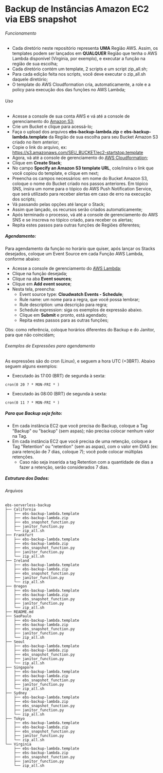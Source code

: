 # Backup de Instâncias Amazon EC2 via EBS snapshot
###### Funcionamento
* Cada diretório neste repositório representa **UMA** Região AWS. Assim, os templates podem ser lançados em **QUALQUER** Região que tenha o AWS Lambda disponível (Virginia, por exemplo), e executar a função na região de sua escolha;
* Cada diretório contém um template, 2 scripts e um script zip_all.sh;
* Para cada edição feita nos scripts, você deve executar o zip_all.sh daquele diretório;
* O template do AWS Cloudformation cria, automaticamente, a role e a policy para execução dos das funções no AWS Lambda;  

###### Uso
* Acesse a console de sua conta AWS e vá até a console de gerenciamento do [Amazon S3](https://console.aws.amazon.com/s3/);
* Crie um Bucket e clique para acessá-lo;
* Faça o upload dos arquivos **ebs-backup-lambda.zip** e **ebs-backup-lambda.template** da Região de sua escolha para seu Bucket Amazon S3 criado no item anterior;
* Copie o link do arquivo, ex: https://s3.amazonaws.com/SEU_BUCKET/ec2-startstop.template
* Agora, vá até a console de gerenciamento do [AWS Cloudformation](https://console.aws.amazon.com/cloudformation/);
* Clique em **Create Stack**;
* No campo **Specify an Amazon S3 template URL**, cole/insira o link que você copiou do template, e clique em next;
* Preencha os campos necessários: em nome do Bucket Amazon S3, coloque o nome do Bucket criado nos passos anteriores. Em tópico SNS, insira um nome para o tópico do AWS Push Notification Service, que será utilizado para receber alertas em caso de erro na execução dos scripts;
* Vá passando pelas opções até lançar o Stack;
* Assim que lançado, os recursos serão criados automaticamente;
* Após terminado o processo, vá até a console de gerenciamento do AWS SNS e se inscreva no tópico criado, para receber os alertas;
* Repita estes passos para outras funções de Regiões diferentes;

##### Agendamento:
Para agendamento da função no horário que quiser, após lançar os Stacks desejados, coloque um Event Source em cada Função AWS Lambda, conforme abaixo:
* Acesse a console de gerenciamento do [AWS Lambda](https://console.aws.amazon.com/lambda);
* Clique na função desejada;
* Clique na aba **Event sources**;
* Clique em **Add event source**;
* Nesta tela, preencha:
    * Event source type: **Cloudwatch Events - Schedule**;
    * Rule name: um nome para a regra, que você possa lembrar;
    * Rule description: uma descrição para regra;
    * Schedule expression: siga os exemplos de  expressão abaixo.
    * Clique em **Submit** e pronto, está agendado;
    * Repita estes passos para as outras funções;  

Obs: como referência, coloque horários diferentes do Backup e do Janitor, para que não coincidam;  

###### Exemplos de Expressões para agendamento
As expressões são do cron (Linux), e seguem a hora UTC (+3BRT). Abaixo seguem alguns exemplos:

* Executado às 17:00 (BRT) de segunda à sexta:
```
cron(0 20 ? * MON-FRI * )
```
* Executado às 08:00 (BRT) de segunda à sexta:
```
cron(0 11 ? * MON-FRI * )
```  

##### Para que Backup seja feito:
- Em cada instância EC2 que você precisa do Backup, coloque a Tag "Backup" ou "backup" (sem aspas); não precisa colocar nenhum valor na Tag.
- Em cada instância EC2 que você precisa de uma retenção, coloque a Tag "Retention" ou "retention" (sem as aspas), com o valor em DIAS (ex: para retenção de 7 dias, coloque 7); você pode colocar múltiplas retenções.
	- Caso não seja inserida a tag Retention com a quantidade de dias a fazer a retenção, serão considerados 7 dias.

##### Estrutura dos Dados:

###### Arquivos
```
ebs-serverless-backup
├── California
│   ├── ebs-backup-lambda.template
│   ├── ebs-backup-lambda.zip
│   ├── ebs_snapshot_function.py
│   ├── janitor_function.py
│   └── zip_all.sh
├── Frankfurt
│   ├── ebs-backup-lambda.template
│   ├── ebs-backup-lambda.zip
│   ├── ebs_snapshot_function.py
│   ├── janitor_function.py
│   └── zip_all.sh
├── Ireland
│   ├── ebs-backup-lambda.template
│   ├── ebs-backup-lambda.zip
│   ├── ebs_snapshot_function.py
│   ├── janitor_function.py
│   └── zip_all.sh
├── Oregon
│   ├── ebs-backup-lambda.template
│   ├── ebs-backup-lambda.zip
│   ├── ebs_snapshot_function.py
│   ├── janitor_function.py
│   └── zip_all.sh
├── README.md
├── SaoPaulo
│   ├── ebs-backup-lambda.template
│   ├── ebs-backup-lambda.zip
│   ├── ebs_snapshot_function.py
│   ├── janitor_function.py
│   └── zip_all.sh
├── Seoul
│   ├── ebs-backup-lambda.template
│   ├── ebs-backup-lambda.zip
│   ├── ebs_snapshot_function.py
│   ├── janitor_function.py
│   └── zip_all.sh
├── Singapore
│   ├── ebs-backup-lambda.template
│   ├── ebs-backup-lambda.zip
│   ├── ebs_snapshot_function.py
│   ├── janitor_function.py
│   └── zip_all.sh
├── Sydney
│   ├── ebs-backup-lambda.template
│   ├── ebs-backup-lambda.zip
│   ├── ebs_snapshot_function.py
│   ├── janitor_function.py
│   └── zip_all.sh
├── Tokyo
│   ├── ebs-backup-lambda.template
│   ├── ebs-backup-lambda.zip
│   ├── ebs_snapshot_function.py
│   ├── janitor_function.py
│   └── zip_all.sh
└── Virginia
    ├── ebs-backup-lambda.template
    ├── ebs-backup-lambda.zip
    ├── ebs_snapshot_function.py
    ├── janitor_function.py
    └── zip_all.sh
```
